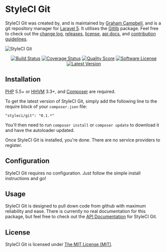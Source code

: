 StyleCI Git
===========

StyleCI Git was created by, and is maintained by [Graham Campbell](https://github.com/GrahamCampbell), and is a git repository manager for [Laravel 5](http://laravel.com). It utilises the [Gitlib](https://github.com/gitonomy/gitlib) package. Feel free to check out the [change log](CHANGELOG.md), [releases](https://github.com/StyleCI/Git/releases), [license](LICENSE), [api docs](http://docs.grahamjcampbell.co.uk), and [contribution guidelines](CONTRIBUTING.md).

![StyleCI Git](https://cloud.githubusercontent.com/assets/2829600/5693652/734d5fb0-991e-11e4-8423-ed90cd851f9b.PNG)

<p align="center">
<a href="https://travis-ci.org/StyleCI/Git"><img src="https://img.shields.io/travis/StyleCI/Git/master.svg?style=flat-square" alt="Build Status"></img></a>
<a href="https://scrutinizer-ci.com/g/StyleCI/Git/code-structure"><img src="https://img.shields.io/scrutinizer/coverage/g/StyleCI/Git.svg?style=flat-square" alt="Coverage Status"></img></a>
<a href="https://scrutinizer-ci.com/g/StyleCI/Git"><img src="https://img.shields.io/scrutinizer/g/StyleCI/Git.svg?style=flat-square" alt="Quality Score"></img></a>
<a href="LICENSE"><img src="https://img.shields.io/badge/license-MIT-brightgreen.svg?style=flat-square" alt="Software License"></img></a>
<a href="https://github.com/StyleCI/Git/releases"><img src="https://img.shields.io/github/release/StyleCI/Git.svg?style=flat-square" alt="Latest Version"></img></a>
</p>


## Installation

[PHP](https://php.net) 5.5+ or [HHVM](http://hhvm.com) 3.3+, and [Composer](https://getcomposer.org) are required.

To get the latest version of StyleCI Git, simply add the following line to the require block of your `composer.json` file:

```
"styleci/git": "0.1.*"
```

You'll then need to run `composer install` or `composer update` to download it and have the autoloader updated.

Once StyleCI Git is installed, you're done. There are no service providers to register.


## Configuration

StyleCI Git requires no configuration. Just follow the simple install instructions and go!


## Usage

StyleCI Git is designed to pull down code from github with maximum reliability and ease. There is currently no real documentation for this package, but feel free to check out the [API Documentation](http://docs.grahamjcampbell.co.uk) for StyleCI Git.


## License

StyleCI Git is licensed under [The MIT License (MIT)](LICENSE).
